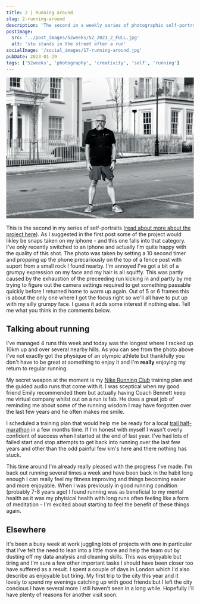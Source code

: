 ```yaml
---
title: 2 | Running around
slug: 2-running-around
description: 'The second in a weekly series of photographic self-portraits of Stuart Mackenzie.'
postImage:
  src: '../post_images/52weeks/52_2023_2_FULL.jpg'
  alt: 'stu stands in the street after a run'
socialImage: '/social_images/17-running-around.jpg'
pubDate: 2023-01-29
tags: ['52weeks', 'photography', 'creativity', 'self', 'running']
---
```


![Stuart stands in the road in front of some nice white rendered houses in his running attire looking a bit grumpy](../post_images/52weeks/52_2023_2_FULL.jpg)

This is the second in my series of self-portraits ([read about more about the project here](/posts/1-seeking-inspiration-and-comfort/)). As I suggested in the first post some of the project would likley be snaps taken on my iphone - and this one falls into that category. I've only recently switched to an iphone and actually I'm quite happy with the quality of this shot. The photo was taken by setting a 10 second timer and propping up the phone precariously on the top of a fence post with suport from a small rock I found nearby. I'm annoyed I've got a bit of a grumpy expression on my face and my hair is all squiffy. This was partly caused by the exhaustion of the preceeding run kicking in and partly by me trying to figure out the camera settings required to get something passable quickly before I returned home to warm up again. Out of 5 or 6 frames this is about the only one where I got the focus right so we'll all have to put up with my silly grumpy face. I guess it adds some interest if nothing else. Tell me what you think in the comments below.

## Talking about running

I've managed 4 runs this week and today was the longest where I racked up 10km up and over several nearby hills. As you can see from the photo above I've not exactly got the physique of an olympic athlete but thankfully you don't have to be great at something to enjoy it and I'm **really** enjoying my return to regular running.

My secret weapon at the moment is my [Nike Running Club](https://www.nike.com/gb/nrc-app) training plan and the guided audio runs that come with it. I was sceptical when my good friend Emily recommended them but actually having Coach Bennett keep me virtual company whilst out on a run is fab. He does a great job of reminding me about some of the running wisdom I may have forgotten over the last few years and he often makes me smile.

I scheduled a training plan that would help me be ready for a local [trail half-marathon](https://www.hardyhalf.com/) in a few months time. If I'm honest with myself I wasn't overly confident of success when I started at the end of last year. I've had lots of failed start and stop attempts to get back into running over the last few years and other than the odd painful few km's here and there nothing has stuck.

This time around I'm already really pleased with the progress I've made. I'm back out running several times a week and have been back in the habit long enough I can really feel my fitness improving and things becoming easier and more enjoyable. When I was previously in good running condition (probably 7-8 years ago) I found running was as beneficial to my mental health as it was my phyisical health with long runs often feeling like a form of meditation - I'm excited about starting to feel the benefit of these things again.

## Elsewhere

It's been a busy week at work juggling lots of projects with one in particular that I've felt the need to lean into a little more and help the team out by dusting off my data analysis and cleaning skills. This was enjoyable but tiring and I'm sure a few other important tasks I should have been closer too have suffered as a result. I spent a couple of days in London which I'd also describe as enjoyable but tiring. My first trip to the city this year and it lovely to spend my evenings catching up with good friends but I left the city concious I have several more I still haven't seen in a long while. Hopefully i'll have plenty of reasons for another visit soon.
